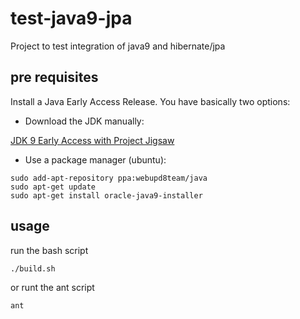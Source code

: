 # test-java9-jpa
Project to test integration of java9 and hibernate/jpa

## pre requisites

Install a Java Early Access Release. You have basically two options:

  * Download the JDK manually:

[JDK 9 Early Access with Project Jigsaw](https://jdk9.java.net/jigsaw/)

  * Use a package manager (ubuntu):

```
sudo add-apt-repository ppa:webupd8team/java
sudo apt-get update
sudo apt-get install oracle-java9-installer
```

## usage

run the bash script

```
./build.sh
```

or runt the ant script

```
ant
```
